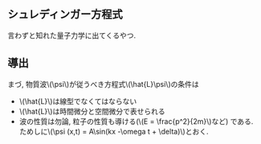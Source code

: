 
<script
  type="text/javascript"
  src="https://c328740.ssl.cf1.rackcdn.com/mathjax/latest/MathJax.js?config=TeX-AMS-MML_HTMLorMML"
></script>

## シュレディンガー方程式
言わずと知れた量子力学に出てくるやつ.  


## 導出
まづ, 物質波\\(\psi\\)が従うべき方程式\\(\hat{L}\psi\\)の条件は
* \\(\hat{L}\\)は線型でなくてはならない
* \\(\hat{L}\\)は時間微分と空間微分で表せられる
* 波の性質は勿論, 粒子の性質も導ける(\\(E = \frac{p^2}{2m}\\)など)
である.  
ためしに\\(\psi (x,t) = A\sin(kx -\omega t + \delta)\\)とおく.
